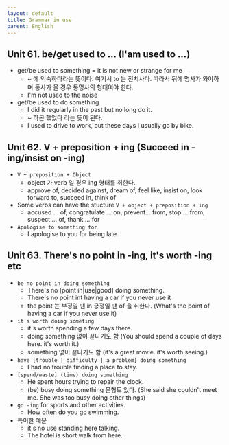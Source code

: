 ```yaml
---
layout: default
title: Grammar in use
parent: English
---
```


## Unit 61. be/get used to ... (I'am used to ...)

- get/be used to something = it is not new or strange for me
  - ~ 에 익숙하다라는 뜻이다. 여기서 to 는 전치사다. 따라서 뒤에 명사가 와야하며 동사가 올 경우 동명사의 형태여야 한다.
  - I'm not used to the noise
- get/be used to do something
  - I did it regularly in the past but no long do it.
  - ~ 하곤 했었다 라는 뜻이 된다.
  - I used to drive to work, but these days I usually go by bike.

## Unit 62. V + preposition + ing (Succeed in -ing/insist on -ing)

- `V + preposition + Object`
  - object 가 verb 일 경우 ing 형태를 취한다.
  - approve of, decided against, dream of, feel like, insist on, look forward to, succeed in, think of
- Some verbs can have the stucture `V + object + preposition + ing`
  - accused ... of, congratulate ... on, prevent... from, stop ... from, suspect ... of, thank ... for
- `Apologise to something for`
  - I apologise to you for being late.

## Unit 63. There's no point in -ing, it's worth -ing etc

- `be no point in doing something`
  - There's no [point in|use|good] doing something.
  - There's no point int having a car if you never use it
  - the point 는 부정일 땐 in 긍정일 땐 of 을 취한다. (What's the point of having a car if you never use it)
- `it's worth doing someting`
  - it's worth spending a few days there.
  - doing something 없이 끝나기도 함 (You should spend a couple of days here. it's worth it.)
  - something 없이 끝나기도 함 (it's a great movie. it's worth seeing.)
- `have [trouble | difficulty | a problem] doing something`
  - I had no trouble finding a place to stay.
- `[spend/waste] (time) doing something`
  - He spent hours trying to repair the clock.
  - (be) busy doing something 문형도 있다. (She said she couldn't meet me. She was too busy doing other things)
- `go -ing` for sports and other activities.
  - How often do you go swimming.
- 특이한 예문
  - it's no use standing here talking.
  - The hotel is short walk from here.